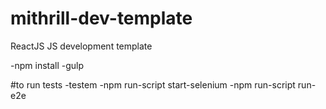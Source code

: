 # mithrill-dev-template
ReactJS JS development template

-npm install
-gulp

#to run tests
-testem
-npm run-script start-selenium
-npm run-script run-e2e
